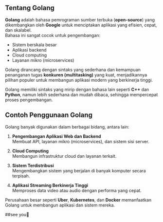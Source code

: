 ## Tentang Golang

**Golang** adalah bahasa pemrograman sumber terbuka (**open-source**) yang dikembangkan oleh **Google** untuk menciptakan aplikasi yang efisien, cepat, dan skalabel.  
Bahasa ini sangat cocok untuk pengembangan:

- Sistem berskala besar  
- Aplikasi backend  
- Cloud computing  
- Layanan mikro (microservices)  

Golang dirancang dengan sintaks yang sederhana dan kemampuan penanganan tugas **konkuren (multitasking)** yang kuat, menjadikannya pilihan populer untuk membangun aplikasi modern yang berkinerja tinggi.

Golang memiliki sintaks yang mirip dengan bahasa lain seperti **C++** dan **Python**, namun lebih sederhana dan mudah dibaca, sehingga mempercepat proses pengembangan.

## Contoh Penggunaan Golang

Golang banyak digunakan dalam berbagai bidang, antara lain:

1. **Pengembangan Aplikasi Web dan Backend**  
   Membuat API, layanan mikro (microservices), dan sistem sisi server.

2. **Cloud Computing**  
   Membangun infrastruktur cloud dan layanan terkait.

3. **Sistem Terdistribusi**  
   Mengembangkan sistem yang berjalan di banyak komputer secara terpisah.

4. **Aplikasi Streaming Berkinerja Tinggi**  
   Memproses data video atau audio dengan performa yang cepat.

Perusahaan besar seperti **Uber**, **Kubernetes**, dan **Docker** memanfaatkan Golang untuk membangun aplikasi dan sistem mereka.

##see you🥱
